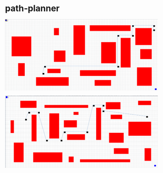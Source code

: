 # path-planner
![示例1](https://github.com/Zsk-d/path-planner/blob/main/img/1.PNG)


![示例2](https://github.com/Zsk-d/path-planner/blob/main/img/2.PNG)
